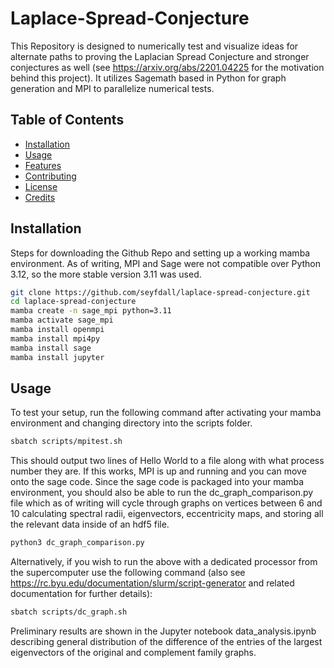 # Laplace-Spread-Conjecture
This Repository is designed to numerically test and visualize ideas for alternate paths to proving the Laplacian Spread Conjecture and stronger conjectures as well 
(see https://arxiv.org/abs/2201.04225 for the motivation behind this project).  It utilizes Sagemath based in Python for graph generation and MPI to parallelize numerical tests.

## Table of Contents
- [Installation](#installation)
- [Usage](#usage)
- [Features](#features)
- [Contributing](#contributing)
- [License](#license)
- [Credits](#credits)

## Installation
Steps for downloading the Github Repo and setting up a working mamba environment.  As of writing, MPI and Sage were not compatible over Python 3.12, so the more stable version
3.11 was used.

```bash
git clone https://github.com/seyfdall/laplace-spread-conjecture.git
cd laplace-spread-conjecture
mamba create -n sage_mpi python=3.11
mamba activate sage_mpi
mamba install openmpi
mamba install mpi4py
mamba install sage
mamba install jupyter
```

## Usage
To test your setup, run the following command after activating your mamba environment and changing directory into the scripts folder.

```bash
sbatch scripts/mpitest.sh
```

This should output two lines of Hello World to a file along with what process number they are.  If this works, MPI is up and running and you can move onto the sage code.
Since the sage code is packaged into your mamba environment, you should also be able to run the dc_graph_comparison.py file which as of writing will cycle through graphs on vertices between 6 and 10 calculating spectral radii, eigenvectors, eccentricity maps, and storing all the relevant data inside of an hdf5 file.

```bash
python3 dc_graph_comparison.py
```

Alternatively, if you wish to run the above with a dedicated processor from the supercomputer use the following command (also see https://rc.byu.edu/documentation/slurm/script-generator and related documentation for further details):

```bash
sbatch scripts/dc_graph.sh
```

Preliminary results are shown in the Jupyter notebook data_analysis.ipynb describing general distribution of the difference of the entries of the largest eigenvectors of the original and complement family graphs. 
